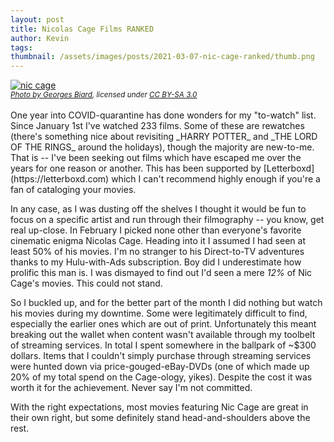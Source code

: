 ```yaml
---
layout: post
title: Nicolas Cage Films RANKED
author: Kevin
tags: 
thumbnail: /assets/images/posts/2021-03-07-nic-cage-ranked/thumb.png
---
```


<div class="row justify-content-center">
  <a href="{{ page.thumbnail }}"><img src="{{ page.thumbnail }}" alt="nic cage"></a>
</div>
<div class="row justify-content-center">
  <i><small><a href="https://commons.wikimedia.org/wiki/File:Nicolas_Cage_Deauville_2013_2.jpg">Photo by Georges Biard</a>,
  licensed under <a href="https://creativecommons.org/licenses/by-sa/3.0/deed.en">CC BY-SA 3.0</a></small></i>
</div>
<br />
One year into COVID-quarantine has done wonders for my "to-watch" list.  Since January 1st I've watched 233 films.
Some of these are rewatches (there's something nice about revisiting _HARRY POTTER_ and _THE LORD OF THE RINGS_ around the holidays), though the majority are new-to-me.  That is -- I've been seeking out films which have escaped me over the years for one reason or another.  This has been supported by [Letterboxd](https://letterboxd.com) which I can't recommend highly enough if you're a fan of cataloging your movies.

In any case, as I was dusting off the shelves I thought it would be fun to focus on a specific artist and run
through their filmography -- you know, get real up-close.  In February I picked none other than everyone's favorite cinematic enigma Nicolas Cage.
Heading into it I assumed I had seen at least 50% of his movies.  I'm no stranger to his Direct-to-TV adventures thanks to my Hulu-with-Ads subscription.  Boy did I underestimate how prolific this man is.  I was dismayed to find out I'd seen a mere _12%_ of 
Nic Cage's movies.  This could not stand.

So I buckled up, and for the better part of the month I did nothing but watch his movies during my downtime.  Some
were legitimately difficult to find, especially the earlier ones which are out of print.  Unfortunately this meant breaking out the wallet when content wasn't available through my toolbelt of streaming services. In total I spent somewhere in the ballpark of ~$300 dollars.  Items that I couldn't simply purchase through streaming services were hunted down via price-gouged-eBay-DVDs (one of which made up 20% of my total spend on the Cage-ology, yikes).  Despite the cost it was worth it for the achievement.  Never say I'm not committed.

With the right expectations, most movies featuring Nic Cage are great in their own right, but some definitely stand head-and-shoulders above the rest.
